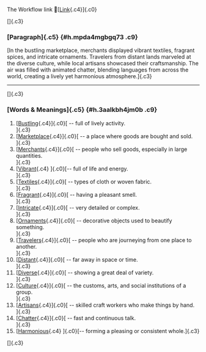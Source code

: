 The Workflow link
👏[[Link](https://www.google.com/url?q=http://www.google.com&sa=D&source=editors&ust=1756229266227145&usg=AOvVaw17YGxi06DibXuzzdvAXRRt){.c4}]{.c0}

[]{.c3}

### [Paragraph]{.c5} {#h.mpda4mgbgq73 .c9}

[In the bustling marketplace, merchants displayed vibrant textiles,
fragrant spices, and intricate ornaments. Travelers from distant lands
marveled at the diverse culture, while local artisans showcased their
craftsmanship. The air was filled with animated chatter, blending
languages from across the world, creating a lively yet harmonious
atmosphere.]{.c3}

------------------------------------------------------------------------

[]{.c3}

### [Words & Meanings]{.c5} {#h.3aalkbh4jm0b .c9}

1.  [[Bustling](https://www.google.com/url?q=http://www.google.com&sa=D&source=editors&ust=1756229266228331&usg=AOvVaw0eUkIIabB9facfwi7h08Yk){.c4}]{.c0}[ --
    full of lively activity.\
    ]{.c3}
2.  [[Marketplace](https://www.google.com/url?q=http://www.google.com&sa=D&source=editors&ust=1756229266228530&usg=AOvVaw3KS_VCMs9i4U2ljDuKr5zq){.c4}]{.c0}[ --
    a place where goods are bought and sold.\
    ]{.c3}
3.  [[Merchants](https://www.google.com/url?q=http://www.google.com&sa=D&source=editors&ust=1756229266228760&usg=AOvVaw1DV_34acijMHdMgqAdths4){.c4}]{.c0}[ --
    people who sell goods, especially in large quantities.\
    ]{.c3}
4.  [[Vibrant](https://www.google.com/url?q=http://www.google.com&sa=D&source=editors&ust=1756229266228984&usg=AOvVaw2Dy9kzEoopIxUEIsdrP536){.c4}
    ]{.c0}[-- full of life and energy.\
    ]{.c3}
5.  [[Textiles](https://www.google.com/url?q=http://www.google.com&sa=D&source=editors&ust=1756229266229183&usg=AOvVaw1ooDShghyJiz6YHnzNDme3){.c4}]{.c0}[ --
    types of cloth or woven fabric.\
    ]{.c3}
6.  [[Fragrant](https://www.google.com/url?q=http://www.google.com&sa=D&source=editors&ust=1756229266229393&usg=AOvVaw25PpoxK4r2ZDKxRLFCkq-1){.c4}]{.c0}[ --
    having a pleasant smell.\
    ]{.c3}
7.  [[Intricate](https://www.google.com/url?q=http://www.google.com&sa=D&source=editors&ust=1756229266229601&usg=AOvVaw1xkGY2NzFKHJ-Eo7hPiAmh){.c4}]{.c0}[ --
    very detailed or complex.\
    ]{.c3}
8.  [[Ornaments](https://www.google.com/url?q=http://www.google.com&sa=D&source=editors&ust=1756229266229813&usg=AOvVaw39HJzoVyLyzaLwTxO9sbnT){.c4}]{.c0}[ --
    decorative objects used to beautify something.\
    ]{.c3}
9.  [[Travelers](https://www.google.com/url?q=http://www.google.com&sa=D&source=editors&ust=1756229266230065&usg=AOvVaw2fTyQpDFax3uVpBo3R4aKs){.c4}]{.c0}[ --
    people who are journeying from one place to another.\
    ]{.c3}
10. [[Distant](https://www.google.com/url?q=http://www.google.com&sa=D&source=editors&ust=1756229266230328&usg=AOvVaw32a9QrPAXcehozy2UXVXDA){.c4}]{.c0}[ --
    far away in space or time.\
    ]{.c3}
11. [[Diverse](https://www.google.com/url?q=http://www.google.com&sa=D&source=editors&ust=1756229266230518&usg=AOvVaw2mZDKzE-StDRqLy5AarPdY){.c4}]{.c0}[ --
    showing a great deal of variety.\
    ]{.c3}
12. [[Culture](https://www.google.com/url?q=http://www.google.com&sa=D&source=editors&ust=1756229266230725&usg=AOvVaw1Z_MzcegQ66xb46lxr1AoO){.c4}]{.c0}[ --
    the customs, arts, and social institutions of a group.\
    ]{.c3}
13. [[Artisans](https://www.google.com/url?q=http://www.google.com&sa=D&source=editors&ust=1756229266230940&usg=AOvVaw2m9aghKxnCyiLRkwumMXnM){.c4}]{.c0}[ --
    skilled craft workers who make things by hand.\
    ]{.c3}
14. [[Chatter](https://www.google.com/url?q=http://www.google.com&sa=D&source=editors&ust=1756229266231144&usg=AOvVaw0YA7ZvFCOzraW68077Jy4-){.c4}]{.c0}[ --
    fast and continuous talk.\
    ]{.c3}
15. [[Harmonious](https://www.google.com/url?q=http://www.google.com&sa=D&source=editors&ust=1756229266231400&usg=AOvVaw0eC5HwFO7CNNuyzzpfr6x9){.c4}
    ]{.c0}[-- forming a pleasing or consistent whole.]{.c3}

[]{.c3}
